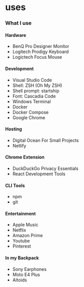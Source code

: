 # uses
### What I use
#### Hardware
- BenQ Pro Designer Monitor
- Logitech Prodigy Keyboard
- Logictech Focus Mouse

#### Development
- Visual Studio Code
- Shell: ZSH (Oh My ZSH)
- Shell prompt: startship
- Font: Cascadia Code
- Windows Terminal
- Docker
- Docker Compose
- Google Chrome

#### Hosting
- Digital Ocean For Small Projects
- Netlify

#### Chrome Extension
- DuckDuckGo Privacy Essentials
- React Development Tools

#### CLI Tools
- npm
- git

#### Entertainment
- Apple Music
- Netflix
- Amazon Prime
- Youtube
- Pinterest 

#### In my Backpack
- Sony Earphones 
- Moto E4 Plus 
- Altoids 
